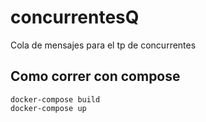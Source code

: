 # concurrentesQ
Cola de mensajes para el tp de concurrentes

## Como correr con compose

```
docker-compose build
docker-compose up
```
